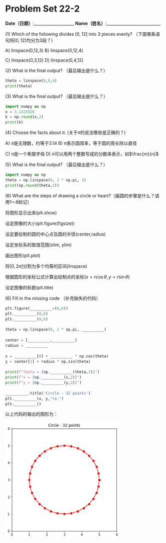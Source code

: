 # Problem Set 22-2
**Date（日期）**:____________________   **Name（姓名）**:___________________________

(1) Which of the following divides $[0,12]$ into 3 pieces evenly?  （下面哪条语句将$[0,12]$均分为3段？）

A) linspace(0,12,3)                         B) linspace(0,12,4)

C) linspace(0,3,12)                         D) linspace(0,4,12)



(2) What is the final output?  （最后输出是什么？）

```python
theta = linspace(0,9,4)
print(theta)
```



(3) What is the final output?  （最后输出是什么？）

```python
import numpy as np
x = 3.1415926
k = np.round(x,2)
print(k)
```



(4) Choose the facts about $\pi$. (关于$\pi$的说法哪些是正确的？)  

A) $\pi$是无理数，约等于3.14                       B) $\pi$表示圆周率，等于圆的周长除以直径

C) $\pi$是一个希腊字母                                   D) $\pi$可以用两个整数写成的分数来表示，如$\frac{m}{n}$



(5) What is the final output?  （最后输出是什么？）

```python
import numpy as np
theta = np.linspace(0, 2 * np.pi, 3)
print(np.round(theta,2))
```



(6) What are the steps of drawing a circle or heart?（画圆的步骤是什么？请用1～8标记）

将图形显示出来(plt.show)

设定图像的大小(plt.figure(figsize))

设定要绘制的圆的中心点及圆的半径(center,radius)

设定坐标系的取值范围(xlim, ylim)

画出图形(plt.plot)

将$[0,2\pi]$分割为多个均等的区间(linspace)

根据圆形的坐标公式计算出绘制点的坐标($x=r\cos\theta,y=r\sin\theta$)

设定图像的标题(plt.title)



(6) Fill in the missing code  （补充缺失的代码）

```python
plt.figure(__________=(6,6))
plt.__________(0,6)
plt.__________(0,6)

theta = np.linspace(0, 2 * np.pi, __________)

center = [__________,__________]
radius = __________

x = __________[0] + __________ * np.cos(theta)
y = center[1] + radius * np.sin(theta)

print(f"theta = {np.__________(theta,2)}")
print(f"x = {np.__________(x,2)}")
print(f"y = {np.__________(y,2)}")

__________.title('Circle - 32 points')
plt.__________(x, y,"ro-")
plt.__________()
```

以上代码的输出的图形为：

![circle-32](./images/lec21/circle-32.png)

